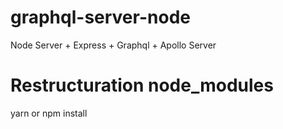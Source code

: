 # graphql-server-node
Node Server + Express + Graphql + Apollo Server

# Restructuration node_modules
yarn or npm install
